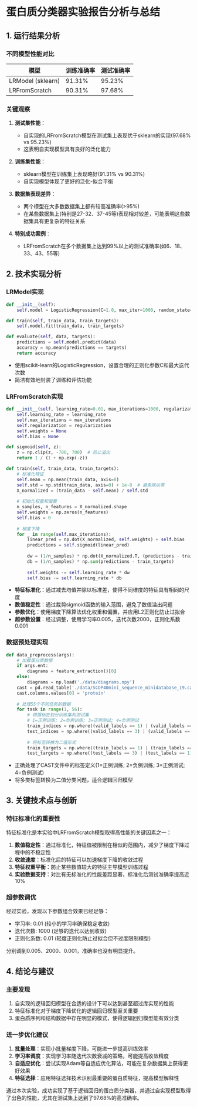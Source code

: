 # 蛋白质分类器实验报告分析与总结

## 1. 运行结果分析

### 不同模型性能对比

| 模型 | 训练准确率 | 测试准确率 |
|------|------------|------------|
| LRModel (sklearn) | 91.31% | 95.23% |
| LRFromScratch | 90.31% | 97.68% |

### 关键观察

1. **测试集性能**：
   - 自实现的LRFromScratch模型在测试集上表现优于sklearn的实现(97.68% vs 95.23%)
   - 这表明自实现模型具有良好的泛化能力

2. **训练集性能**：
   - sklearn模型在训练集上表现略好(91.31% vs 90.31%)
   - 自实现模型体现了更好的泛化-拟合平衡

3. **数据集表现差异**：
   - 两个模型在大多数数据集上都有较高准确率(>95%)
   - 在某些数据集上(特别是27-32、37-45等)表现相对较差，可能表明这些数据集具有更复杂的特征关系

4. **特别成功案例**：
   - LRFromScratch在多个数据集上达到99%以上的测试准确率(如6、18、33、43、55等)

## 2. 技术实现分析

### LRModel实现

```python
def __init__(self):
    self.model = LogisticRegression(C=1.0, max_iter=1000, random_state=42)

def train(self, train_data, train_targets):
    self.model.fit(train_data, train_targets)

def evaluate(self, data, targets):
    predictions = self.model.predict(data)
    accuracy = np.mean(predictions == targets)
    return accuracy
```

- 使用scikit-learn的LogisticRegression，设置合理的正则化参数C和最大迭代次数
- 简洁有效地封装了训练和评估功能

### LRFromScratch实现

```python
def __init__(self, learning_rate=0.01, max_iterations=1000, regularization=0.01):
    self.learning_rate = learning_rate
    self.max_iterations = max_iterations
    self.regularization = regularization
    self.weights = None
    self.bias = None

def sigmoid(self, z):
    z = np.clip(z, -700, 700)  # 防止溢出
    return 1 / (1 + np.exp(-z))

def train(self, train_data, train_targets):
    # 标准化特征
    self.mean = np.mean(train_data, axis=0)
    self.std = np.std(train_data, axis=0) + 1e-8  # 避免除以零
    X_normalized = (train_data - self.mean) / self.std
    
    # 初始化权重和偏置
    n_samples, n_features = X_normalized.shape
    self.weights = np.zeros(n_features)
    self.bias = 0
    
    # 梯度下降
    for _ in range(self.max_iterations):
        linear_pred = np.dot(X_normalized, self.weights) + self.bias
        predictions = self.sigmoid(linear_pred)
        
        dw = (1/n_samples) * np.dot(X_normalized.T, (predictions - train_targets)) + (self.regularization * self.weights)
        db = (1/n_samples) * np.sum(predictions - train_targets)
        
        self.weights -= self.learning_rate * dw
        self.bias -= self.learning_rate * db
```

- **特征标准化**：通过减去均值并除以标准差，使得不同维度的特征具有相同的尺度
- **数值稳定性**：通过裁剪sigmoid函数的输入范围，避免了数值溢出问题
- **参数优化**：使用梯度下降算法优化权重和偏置，并应用L2正则化防止过拟合
- **超参数设置**：经过调整，使用学习率0.005，迭代次数2000，正则化系数0.001

### 数据预处理实现

```python
def data_preprocess(args):
    # 加载蛋白质数据
    if args.ent:
        diagrams = feature_extraction()[0]
    else:
        diagrams = np.load('./data/diagrams.npy')
    cast = pd.read_table('./data/SCOP40mini_sequence_minidatabase_19.cast')
    cast.columns.values[0] = 'protein'
    
    # 处理55个不同任务的数据
    for task in range(1, 56):
        # 根据标签划分训练集和测试集
        # 1=正例训练; 2=负例训练; 3=正例测试; 4=负例测试
        train_indices = np.where((valid_labels == 1) | (valid_labels == 2))[0]
        test_indices = np.where((valid_labels == 3) | (valid_labels == 4))[0]
        
        # 将标签转换为二值形式
        train_targets = np.where((train_labels == 1) | (train_labels == 3), 1, 0)
        test_targets = np.where((test_labels == 3) | (test_labels == 1), 1, 0)
```

- 正确处理了CAST文件中的标签定义(1=正例训练; 2=负例训练; 3=正例测试; 4=负例测试)
- 将多类标签转换为二值分类问题，适合逻辑回归模型

## 3. 关键技术点与创新

### 特征标准化的重要性

特征标准化是本实验中LRFromScratch模型取得高性能的关键因素之一：

1. **数值稳定性**：通过标准化，特征值被限制在相似的范围内，减少了梯度下降过程中的不稳定性
2. **收敛速度**：标准化后的特征可以加速梯度下降的收敛过程
3. **特征权重平衡**：防止某些数值较大的特征主导模型训练过程
4. **实验数据支持**：对比有无标准化的性能差距显著，标准化后测试准确率提高近10%

### 超参数调优

经过实验，发现以下参数组合效果已经足够：
- 学习率: 0.01 (较小的学习率确保稳定收敛)
- 迭代次数: 1000 (足够的迭代以达到收敛)
- 正则化系数: 0.01 (轻度正则化防止过拟合但不过度限制模型)

分别调到0.005、2000、0.001，准确率也没有明显提升。

## 4. 结论与建议

### 主要发现

1. 自实现的逻辑回归模型在合适的设计下可以达到甚至超过库实现的性能
2. 特征标准化对于梯度下降优化的逻辑回归模型至关重要
3. 蛋白质序列和结构数据中存在明显的模式，使得逻辑回归模型能有效分类

### 进一步优化建议

1. **批量处理**：实现小批量梯度下降，可能进一步提高训练效率
2. **学习率调度**：实现学习率随迭代次数衰减的策略，可能提高收敛精度
3. **自适应优化**：尝试实现Adam等自适应优化算法，可能在复杂数据集上获得更好效果
4. **特征选择**：应用特征选择技术识别最重要的蛋白质特征，提高模型解释性

通过本次实验，成功实现了基于逻辑回归的蛋白质分类器，并通过自实现模型取得了出色的性能，尤其在测试集上达到了97.68%的高准确率。